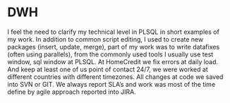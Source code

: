 # DWH
I feel the need to clarify my technical level in PLSQL in short examples of my work. In addition to common script editing, I used to create new packages (insert, update, merge), part of my work was to write datafixes (often using parallels), from the commonly used tools I usually use test window, sql window at PLSQL. At HomeCredit we fix errors at daily load. And keep at least one of us point of contact 24/7, we were worked at different countries with different timezones. All changes at code we saved into SVN or GIT. We always report SLA’s and work was most of the time define by agile approach reported into JIRA. 
